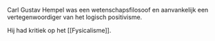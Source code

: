 Carl Gustav Hempel was een wetenschapsfilosoof en aanvankelijk een vertegenwoordiger van het logisch positivisme.

Hij had kritiek op het [[Fysicalisme]].